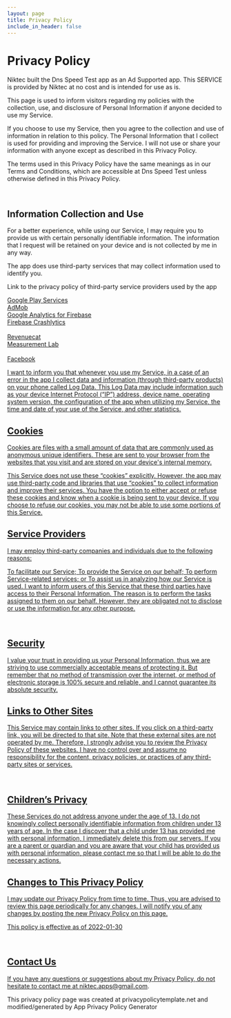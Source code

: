 ```yaml
---
layout: page
title: Privacy Policy
include_in_header: false
---
```


# Privacy Policy

Niktec built the Dns Speed Test app as an Ad Supported app. This SERVICE is provided by Niktec at no cost and is intended for use as is.

This page is used to inform visitors regarding my policies with the collection, use, and disclosure of Personal Information if anyone decided to use my Service.

If you choose to use my Service, then you agree to the collection and use of information in relation to this policy. The Personal Information that I collect is used for providing and improving the Service. I will not use or share your information with anyone except as described in this Privacy Policy.

The terms used in this Privacy Policy have the same meanings as in our Terms and Conditions, which are accessible at Dns Speed Test unless otherwise defined in this Privacy Policy.


<br>

## Information Collection and Use
For a better experience, while using our Service, I may require you to provide us with certain personally identifiable information. The information that I request will be retained on your device and is not collected by me in any way.

The app does use third-party services that may collect information used to identify you.

Link to the privacy policy of third-party service providers used by the app

 <a href="https://www.google.com/policies/privacy/" target="_blank" rel="noopener noreferrer">Google Play Services<br> 
 <a href="https://support.google.com/admob/answer/6128543?hl=en" target="_blank" rel="noopener noreferrer">AdMob<br>
 <a href="https://www.google.com/analytics/terms/" target="_blank" rel="noopener noreferrer">Google Analytics for Firebase<br>
 <a href="https://firebase.google.com/support/privacy/" target="_blank" rel="noopener noreferrer">Firebase Crashlytics<br>			  
 <a href="https://www.revenuecat.com/privacy" target="_blank" rel="noopener noreferrer">Revenuecat<br>
 <a href="https://www.measurementlab.net/privacy/" target="_blank" rel="noopener noreferrer">Measurement Lab<br> 	 
 <a href="https://www.facebook.com/legal/terms/plain_text_terms" target="_blank" rel="noopener noreferrer">Facebook<br>
				  
				
I want to inform you that whenever you use my Service, in a case of an error in the app I collect data and information (through third-party products) on your phone called Log Data. This Log Data may include information such as your device Internet Protocol (“IP”) address, device name, operating system version, the configuration of the app when utilizing my Service, the time and date of your use of the Service, and other statistics.


## Cookies
Cookies are files with a small amount of data that are commonly used as anonymous unique identifiers. These are sent to your browser from the websites that you visit and are stored on your device's internal memory.

This Service does not use these “cookies” explicitly. However, the app may use third-party code and libraries that use “cookies” to collect information and improve their services. You have the option to either accept or refuse these cookies and know when a cookie is being sent to your device. If you choose to refuse our cookies, you may not be able to use some portions of this Service.



## Service Providers 
I may employ third-party companies and individuals due to the following reasons:

To facilitate our Service;
To provide the Service on our behalf;
To perform Service-related services; or
To assist us in analyzing how our Service is used.
I want to inform users of this Service that these third parties have access to their Personal Information. The reason is to perform the tasks assigned to them on our behalf. However, they are obligated not to disclose or use the information for any other purpose.

<br>

## Security
I value your trust in providing us your Personal Information, thus we are striving to use commercially acceptable means of protecting it. But remember that no method of transmission over the internet, or method of electronic storage is 100% secure and reliable, and I cannot guarantee its absolute security.

## Links to Other Sites
This Service may contain links to other sites. If you click on a third-party link, you will be directed to that site. Note that these external sites are not operated by me. Therefore, I strongly advise you to review the Privacy Policy of these websites. I have no control over and assume no responsibility for the content, privacy policies, or practices of any third-party sites or services.



<br>

## Children’s Privacy
These Services do not address anyone under the age of 13. I do not knowingly collect personally identifiable information from children under 13 years of age. In the case I discover that a child under 13 has provided me with personal information, I immediately delete this from our servers. If you are a parent or guardian and you are aware that your child has provided us with personal information, please contact me so that I will be able to do the necessary actions.
<br>

## Changes to This Privacy Policy
I may update our Privacy Policy from time to time. Thus, you are advised to review this page periodically for any changes. I will notify you of any changes by posting the new Privacy Policy on this page.

This policy is effective as of 2022-01-30

<br>

## Contact Us
If you have any questions or suggestions about my Privacy Policy, do not hesitate to contact me at niktec.apps@gmail.com.

This privacy policy page was created at privacypolicytemplate.net and modified/generated by App Privacy Policy Generator